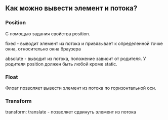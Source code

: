 ## Как можно вывести элемент и потока?

### Position

С помощью задания свойства position.

fixed - выводит элемент из потока и привязывает к 
определенной точке окна, относительно окна браузера

absolute - выводит из потока, положение
зависит от родителя. У родителя position должен быть
любой кроме static.

### Float

Флоат позволяет вывести элемент из потока по горизонтальной
оси.

### Transform

transform: translate - позволяет сдвинуть элемент из потока